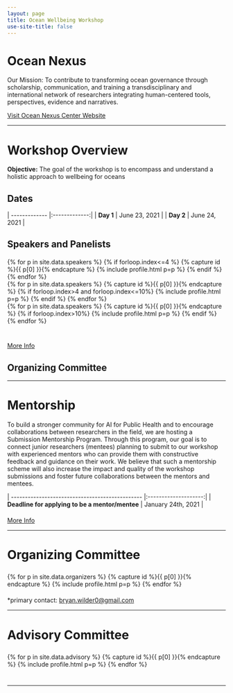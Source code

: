 ```yaml
---
layout: page
title: Ocean Wellbeing Workshop
use-site-title: false
---
```


# Ocean Nexus
Our Mission: To contribute to transforming ocean governance through scholarship, communication, and training a transdisciplinary and international network of researchers integrating human-centered tools, perspectives, evidence and narratives.

[Visit Ocean Nexus Center Website](https://oceannexus.uw.edu/)

<hr>

# Workshop Overview
**Objective:** The goal of the workshop is to encompass and understand a holistic approach to wellbeing for oceans 

## **Dates**

| ------------- |:-------------:|
| **Day 1**     | June 23, 2021 |
| **Day 2**     | June 24, 2021 |

## Speakers and Panelists
<div class="container" style="margin-top: 20px;margin-bottom: 10px;">
  <div class="row">
  {% for p in site.data.speakers %}
  {% if forloop.index<=4 %}
  {% capture id %}{{ p[0] }}{% endcapture %}
  {% include profile.html p=p %}
  {% endif %}
  {% endfor %}
  </div>
  <div class="row">
  {% for p in site.data.speakers %}
  {% capture id %}{{ p[0] }}{% endcapture %}
  {% if forloop.index>4 and forloop.index<=10%}
  {% include profile.html p=p %}
  {% endif %}
  {% endfor %}
  </div>
  <div class="row">
  {% for p in site.data.speakers %}
  {% capture id %}{{ p[0] }}{% endcapture %}
  {% if forloop.index>10%}
  {% include profile.html p=p %}
  {% endif %}
  {% endfor %}
 </div>
</div>

<div class="container" style="margin-top: 40px;margin-bottom: 10px;">
<a href="speakers">More Info</a>
</div>

## Organizing Committee

<hr>

# Mentorship

To build a stronger community for AI for Public Health and to encourage collaborations between researchers in the field, 
we are hosting a Submission Mentorship Program. Through this program, our goal is to connect junior researchers 
(mentees) planning to submit to our workshop with experienced mentors who can provide them with constructive 
feedback and guidance on their work. We believe that such a mentorship scheme will also increase the impact and 
quality of the workshop submissions and foster future collaborations between the mentors and mentees.

| ----------------------------------------------- |:--------------------:|
| **Deadline for applying to be a mentor/mentee** | January 24th, 2021   |



<div class="container" style="margin-top: 20px;margin-bottom: 10px;">
<a href="mentorship">More Info</a>
</div>


<hr>

# Organizing Committee

<!-- prettier-ignore -->
<div class="container" style="margin-top: 25px;margin-bottom: 20px;">
  <div class="row">
    {% for p in site.data.organizers %}
    {% capture id %}{{ p[0] }}{% endcapture %}
    {% include profile.html p=p %}
    {% endfor %}
  </div>
</div>

\*primary contact: bryan.wilder0@gmail.com
<hr>

# Advisory Committee

<!-- prettier-ignore -->
<div class="container" style="margin-top: 25px;margin-bottom: 40px;">
  <div class="row">
    {% for p in site.data.advisory %}
    {% capture id %}{{ p[0] }}{% endcapture %}
    {% include profile.html p=p %}
    {% endfor %}
  </div>
</div>



<div class="container" style="margin-bottom: 10px;"></div>

<hr>


